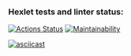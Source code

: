 ### Hexlet tests and linter status:

[![Actions Status](https://github.com/Evgen-Polyanskii/backend-project-lvl2/workflows/hexlet-check/badge.svg?branch=)](https://github.com/Evgen-Polyanskii/backend-project-lvl2/actions?query=branch:)
[![Maintainability](https://api.codeclimate.com/v1/badges/dfc50c2d88cd46d069c1/maintainability)](https://codeclimate.com/github/Evgen-Polyanskii/backend-project-lvl2)

[![asciicast](https://asciinema.org/a/Z0IYca9nYV4hg4unZLfAvU9Ve.svg)](https://asciinema.org/a/Z0IYca9nYV4hg4unZLfAvU9Ve)
